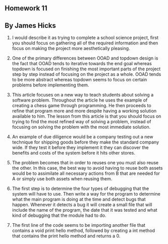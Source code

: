 ## Homework 11
## By James Hicks
1. I would describe it as trying to complete a school science project, first you should focus on gathering all of the required information and then focus on making the project more aesthetically pleasing.

2. One of the primary differences between OOAD and topdown design is the fact that OOAD tends to iterative towards the end goal whereas topdown is focused on finishing the most important parts of the project step by step instead of focusing on the project as a whole. OOAD tends to be more abstract whereas topdown seems to focus on certain problems before implementing them.

3. This article focuses on a new way to teach students about solving a software problem. Throughout the article he uses the example of creating a chess game through programming. He then proceeds to refine that program more and more despite having a working solution available to him. The lesson from this article is that you should focus on trying to find the most refined way of solving a problem, instead of focusing on solving the problem with the most immediate solution.

4. An example of due diligence would be a company testing out a new technique for shipping goods before they make the standard company wide. If they test it before they implement it they can discover the benefits and costs of the system before it hits other stores.

5. The problem becomes that in order to reuses one you must also reuse the other. In this case, the best way to avoid having to reuse both assets would be to assimilate all necessary actions from B that are needed for A or simply use both assets when reusing them.

6. The first step is to determine the four types of debugging that the system will have to use. Then write a way for the program to determine what the main program is doing at the time and detect bugs that happen. Whenever it detects a bug it will create a small file that will include the name of the program, the date that it was tested and what kind of debugging that the module had to do.

7. The first line of the code seems to be importing another file that contains a void print hello method, followed by creating a int method that contains the print hello method and returns a 0.